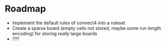 # Roadmap

- Implement the default rules of connect4 into a ruleset
- Create a sparse board (empty cells not stored, maybe some run length encoding) for storing *really* large boards
- ???
